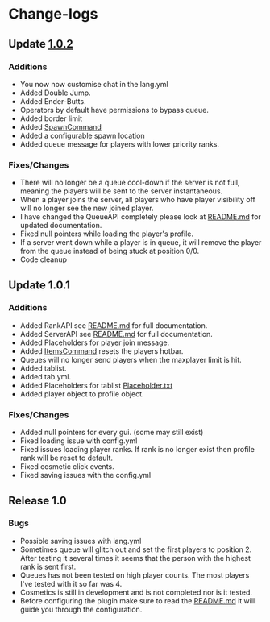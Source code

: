 # Change-logs
## Update [1.0.2](https://github.com/HackusatePvP/Lotus/releases/tag/1.0.2)

### Additions
- You now now customise chat in the lang.yml
- Added Double Jump.
- Added Ender-Butts.
- Operators by default have permissions to bypass queue.
- Added border limit
- Added [SpawnCommand](LINK)
- Added a configurable spawn location
- Added queue message for players with lower priority ranks. 
### Fixes/Changes
- There will no longer be a queue cool-down if the server is not full, meaning the players will be sent to the server instantaneous.
- When a player joins the server, all players who have player visibility off will no longer see the new joined player.
- I have changed the QueueAPI completely please look at [README.md](https://github.com/HackusatePvP/Lotus) for updated documentation.
- Fixed null pointers while loading the player's profile.
- If a server went down while a player is in queue, it will remove the player from the queue instead of being stuck at position 0/0.
- Code cleanup

## Update 1.0.1
### Additions
- Added RankAPI see [README.md](https://github.com/HackusatePvP/Lotus) for full documentation. 
- Added ServerAPI see [README.md](https://github.com/HackusatePvP/Lotus) for full documentation. 
- Added Placeholders for player join message.
- Added [ItemsCommand](LINK) resets the players hotbar.
- Queues will no longer send players when the maxplayer limit is hit.
- Added tablist.
- Added tab.yml.
- Added Placeholders for tablist [Placeholder.txt](https://github.com/HackusatePvP/Lotus/blob/master/Placeholder.txt)
- Added player object to profile object.
### Fixes/Changes
- Added null pointers for every gui. (some may still exist)
- Fixed loading issue with config.yml
- Fixed issues loading player ranks. If rank is no longer exist then profile rank will be reset to default.
- Fixed cosmetic click events.
- Fixed saving issues with the config.yml

## Release 1.0
### Bugs
- Possible saving issues with lang.yml
- Sometimes queue will glitch out and set the first players to position 2. After testing it several times it seems that the person with the highest rank is sent first.
- Queues has not been tested on high player counts. The most players I've tested with it so far was 4.
- Cosmetics is still in development and is not completed nor is it tested.
- Before configuring the plugin make sure to read the [README.md](https://github.com/HackusatePvP/Lotus) it will guide you through the configuration.
